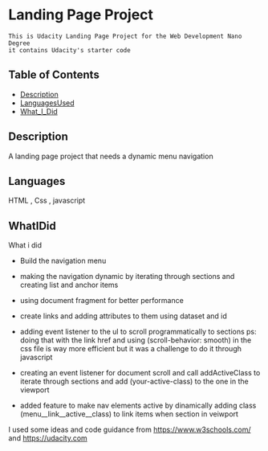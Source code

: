 # Landing Page Project

    This is Udacity Landing Page Project for the Web Development Nano Degree
    it contains Udacity's starter code

## Table of Contents

- [Description](#Description)
- [LanguagesUsed](#Languages)
- [What_I_Did](#WhatIDid)

## Description

A landing page project that needs a dynamic menu navigation

## Languages

HTML , Css , javascript

## WhatIDid

What i did

- Build the navigation menu
- making the navigation dynamic by iterating through sections and creating list and anchor items
- using document fragment for better performance
- create links and adding attributes to them using dataset and id

- adding event listener to the ul to scroll programmatically to sections
  ps: doing that with the link href and using (scroll-behavior: smooth) in the css file is way more efficient but it was a challenge to do it through javascript

- creating an event listener for document scroll and call addActiveClass to iterate through sections and add (your-active-class) to the one in the viewport
- added feature to make nav elements active by dinamically adding class (menu__link__active__class) to link items when section in veiwport 

I used some ideas and code guidance from https://www.w3schools.com/  and https://udacity.com
